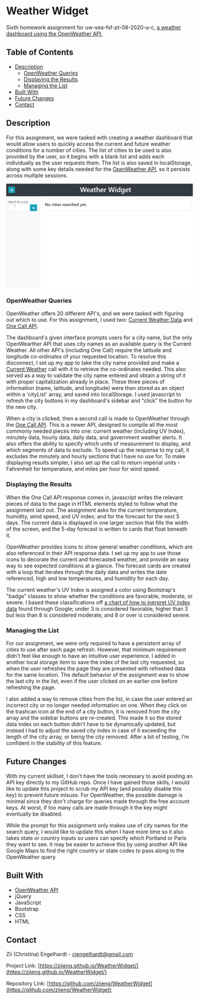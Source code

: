 # Weather Widget
Sixth homework assignment for uw-sea-fsf-pt-08-2020-u-c, [a weather dashboard using the OpenWeather API.][1]

## Table of Contents

* [Description](#description)
  * [OpenWeather Queries](#openweather-queries)
  * [Displaying the Results](#displaying-the-results)
  * [Managing the List](#managing-the-list)
* [Built With](#built-with)
* [Future Changes](#future-changes)
* [Contact](#contact)

## Description 
For this assignment, we were tasked with creating a weather dashboard that would allow users to quickly access the current and future weather conditions for a number of cities. The list of cities to be used is also provided by the user, so it begins with a blank list and adds each individually as the user requests them. The list is also saved in localStorage, along with some key details needed for the [OpenWeather API](https://openweathermap.org/api), so it persists across multiple sessions.

![Project Screenshot](Assets/Weather.gif)

### OpenWeather Queries
OpenWeather offers 20 different API's, and we were tasked with figuring out which to use. For this assignment, I used two: [Current Weather Data](https://openweathermap.org/current) and [One Call API](https://openweathermap.org/api/one-call-api). 

The dashboard's given interface prompts users for a city name, but the only OpenWearther API that uses city names as an available query is the Current Weather. All other API's (including One Call) require the latitude and longitude co-ordinates of your requested location. To resolve this disconnect, I set up my app to take the city name provided and make a [Current Weather](https://openweathermap.org/current) call with it to retrieve the co-ordinates needed. This also served as a way to validate the city name entered and obtain a string of it with proper capitalization already in place. These three pieces of information (name, latitude, and longitude) were then stored as an object within a 'cityList' array, and saved into localStorage. I used javascript to refresh the city buttons in my dashboard's sidebar and "click" the button for the new city.

When a city is clicked, then a second call is made to OpenWeather through the [One Call API](https://openweathermap.org/api/one-call-api). This is a newer API, designed to compile all the most commonly needed pieces into one: current weather (including UV Index), minutely data, hourly data, daily data, and government weather alerts. It also offers the ability to specify which units of measurement to display, and which segments of data to exclude. To speed up the response to my call, it excludes the minutely and hourly sections that I have no use for. To make displaying results simpler, I also set up the call to return imperial units - Fahrenheit for temperature, and miles per hour for wind speed.

### Displaying the Results
When the One Call API response comes in, javascript writes the relevant pieces of data to the page in HTML elements styled to follow what the assignment laid out. The assignment asks for the current temperature, humidity, wind speed, and UV index; and for the forecast for the next 5 days. The current data is displayed in one larger section that fills the width of the screen, and the 5-day forecast is written to cards that float beneath it. 

OpenWeather provides icons to show general weather conditions, which are also referenced in their API response data. I set up my app to use those icons to decorate the current and forecasted weather, and provide an easy way to see expected conditions at a glance. The forecast cards are created with a loop that iterates through the daily data and writes the date referenced, high and low temperatures, and humidity for each day.

The current weather's UV Index is assigned a color using Bootstrap's "badge" classes to show whether the conditions are favorable, moderate, or severe. I based these classifications off [a chart of how to inerpret UV index data](https://wp02-media.cdn.ihealthspot.com/wp-content/uploads/sites/200/2018/08/03014643/UV-Index.png) found through Google; under 3 is considered favorable, higher than 3 but less than 8 is considered moderate, and 8 or over is considered severe. 

### Managing the List
For our assignment, we were only required to have a persistent array of cities to use after each page refresh. However, that minimum requirement didn't feel like enough to have an intuitive user experience. I added in another local storage item to save the index of the last city requested, so when the user refreshes the page they are presented with refreshed data for the same location. The default behavior of the assignment was to show the last city in the list, even if the user clicked on an earlier one before refreshing the page.

I also added a way to remove cities from the list, in case the user entered an incorrect city or no longer needed information on one. When they click on the trashcan icon at the end of a city button, it is removed from the city array and the sidebar buttons are re-created. This made it so the stored data index on each button didn't have to be dynamically updated, but instead I had to adjust the saved city index in case of it exceeding the length of the city array, or being the city removed. After a bit of testing, I'm confident in the stability of this feature.

## Future Changes
With my current skillset, I don't have the tools necessary to avoid posting an API key directly to my GitHub repo. Once I have gained those skills, I would like to update this project to scrub my API key (and possibly disable this key) to prevent future misuse. For OpenWeather, the possible damage is minimal since they don't charge for queries made through the free account keys. At worst, if too many calls are made through it the key might eventually be disabled.

While the prompt for this assignment only makes use of city names for the search query, I would like to update this when I have more time so it also takes state or country inputs so users can specify *which* Portland or Paris they want to see. It may be easier to achieve this by using another API like Google Maps to find the right country or state codes to pass along to the OpenWeather query.

## Built With

* [OpenWeather API](https://openweathermap.org/api)
* jQuery
* JavaScript
* Bootstrap
* CSS
* HTML

## Contact

Zii (Christina) Engelhardt - cjengelhardt@gmail.com

Project Link: [https://ziieng.github.io/WeatherWidget/](https://ziieng.github.io/WeatherWidget/)

Repository Link: [https://github.com/ziieng/WeatherWidget](https://github.com/ziieng/WeatherWidget)

[1]:<https://ziieng.github.io/WeatherWidget/>
